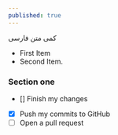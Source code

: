 ```yaml
---
published: true
---
```


کمی متن فارسی

* First Item
* Second Item.

### Section one

- [] Finish my changes
- [x] Push my commits to GitHub
- [ ] Open a pull request

